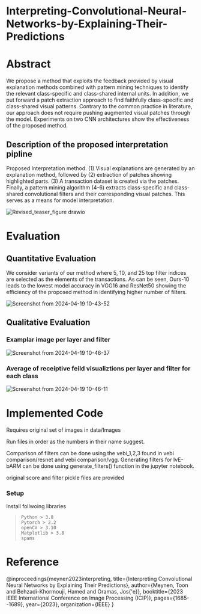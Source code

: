 # Interpreting-Convolutional-Neural-Networks-by-Explaining-Their-Predictions
# Abstract
We propose a method that exploits the feedback provided by visual explanation methods combined with pattern mining techniques to identify the relevant class-specific and class-shared internal units. In addition, we put forward a patch extraction approach to find faithfully class-specific and class-shared visual patterns. Contrary to the common practice in literature, our approach does not require pushing augmented visual patches through the model. Experiments on two CNN architectures show the effectiveness of the proposed method.


## Description of the proposed interpretation pipline
Proposed Interpretation method. (1) Visual explanations are generated by an explanation method, followed by (2) extraction of patches showing highlighted parts. (3) A transaction dataset is created via the patches. Finally, a pattern mining algorithm (4-6) extracts class-specific and class-shared convolutional filters and their corresponding visual patches. This serves as a means for model interpretation.

![Revised_teaser_figure drawio](https://github.com/hamedbehzadi/Interpreting-Convolutional-Neural-Networks-by-Explaining-Their-Predictions/assets/45251957/4c22e848-18ed-4df6-a85e-bb3ad476425e)

# Evaluation
## Quantitative Evaluation
We consider variants of our method where 5, 10, and 25 top filter indices are selected as the elements of the transactions. As can be seen, Ours-10 leads to the lowest model accuracy in VGG16 and ResNet50 showing the efficiency of the proposed method in identifying higher number of filters.

![Screenshot from 2024-04-19 10-43-52](https://github.com/hamedbehzadi/Interpreting-Convolutional-Neural-Networks-by-Explaining-Their-Predictions/assets/45251957/e2caec42-3437-4d8d-801c-04e17f42819e)

## Qualitative Evaluation
### Examplar image per layer and filter
![Screenshot from 2024-04-19 10-46-37](https://github.com/hamedbehzadi/Interpreting-Convolutional-Neural-Networks-by-Explaining-Their-Predictions/assets/45251957/49bd7ee8-f95c-4836-aa63-ae0418a8021e)

### Average of receiptive feild visualiztions per layer and filter for each class
![Screenshot from 2024-04-19 10-46-11](https://github.com/hamedbehzadi/Interpreting-Convolutional-Neural-Networks-by-Explaining-Their-Predictions/assets/45251957/2904839f-0e65-43c0-9083-df6a91b1f381)

# Implemented Code
Requires original set of images in data/Images

Run files in order as the numbers in their name suggest.

Comparison of filters can be done using the vebi_1,2,3 found in vebi comparison/resnet and vebi comparison/vgg. Generating filters for IvE-bARM can be done using generate_filters() function in the jupyter notebook.

original score and filter pickle files are provided

### Setup
Install follwoing libraries
> ```plaintext
> Python > 3.8
> Pytorch > 2.2
> openCV > 3.10
>Matplotlib > 3.8
> spams
> ```
# Reference
@inproceedings{meynen2023interpreting,
  title={Interpreting Convolutional Neural Networks by Explaining Their Predictions},
  author={Meynen, Toon and Behzadi-Khormouji, Hamed and Oramas, Jos{\'e}},
  booktitle={2023 IEEE International Conference on Image Processing (ICIP)},
  pages={1685--1689},
  year={2023},
  organization={IEEE}
}

